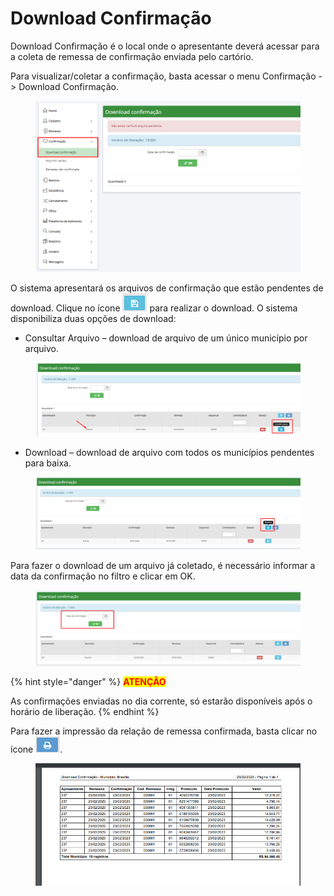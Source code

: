 # Download Confirmação

Download Confirmação é o local onde o apresentante deverá acessar para a coleta de remessa de confirmação enviada pelo cartório.

Para visualizar/coletar a confirmação, basta acessar o menu Confirmação -> Download Confirmação.

<figure><img src="../../.gitbook/assets/image (44).png" alt=""><figcaption></figcaption></figure>

O sistema apresentará os arquivos de confirmação que estão pendentes de download. Clique no ícone <img src="../../.gitbook/assets/image (2).png" alt="" data-size="original"> para realizar o download. O sistema disponibiliza duas opções de download:

* &#x20;Consultar Arquivo – download de arquivo de um único município por arquivo.

<figure><img src="../../.gitbook/assets/image (29).png" alt=""><figcaption></figcaption></figure>

* Download – download de arquivo com todos os municípios pendentes para baixa.

<figure><img src="../../.gitbook/assets/image (45).png" alt=""><figcaption></figcaption></figure>

Para fazer o download de um arquivo já coletado, é necessário informar a data da confirmação no filtro e clicar em OK.

<figure><img src="../../.gitbook/assets/image (46).png" alt=""><figcaption></figcaption></figure>

{% hint style="danger" %}
<mark style="color:red;">**ATENÇÃO**</mark>

As confirmações enviadas no dia corrente, só estarão disponíveis após o horário de liberação.
{% endhint %}

Para fazer a impressão da relação de remessa confirmada, basta clicar no ícone ![](<../../.gitbook/assets/image (5).png>).

<figure><img src="../../.gitbook/assets/image.png" alt=""><figcaption></figcaption></figure>
